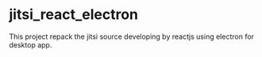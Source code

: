 # jitsi_react_electron
This project repack the jitsi source developing by reactjs using electron for desktop app.
